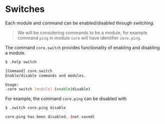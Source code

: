 # Switches

Each module and command can be enabled/disabled through *switching*.

> We will be considering commands to be a module, for example command `ping` in module `core` will have identifier `core.ping`.

The command `core.switch` provides functionality of enabling and disabling a module.

```sh
$ .help switch

[Command] core.switch
Enable/disable commands and modules.

Usage:
.core switch [module] (enable|disable)
```

For example, the command `core.ping` can be disabled with

```sh
$ .switch core.ping disable

core.ping has been disabled. (not saved)
```
